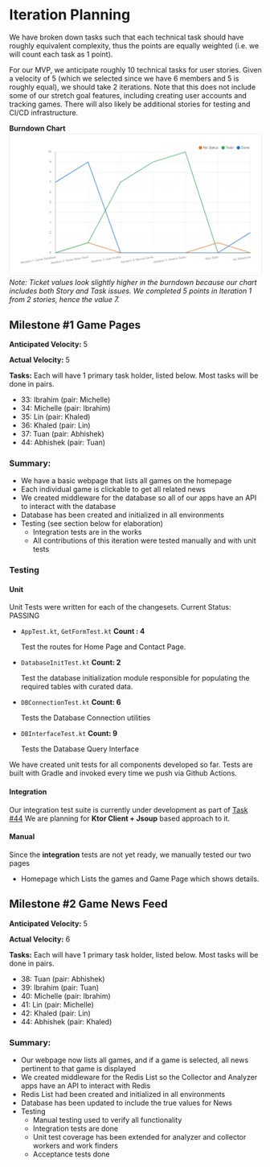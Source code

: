 # Iteration Planning
We have broken down tasks such that each technical task should have roughly equivalent complexity, thus the points are equally weighted (i.e. we will count each task as 1 point). 

For our MVP, we anticipate roughly 10 technical tasks for user stories. Given a velocity of 5 (which we selected since we have 6 members and 5 is roughly equal), we should take 2 iterations. Note that this does not include some of our stretch goal features, including creating user accounts and tracking games. There will also likely be additional stories for testing and CI/CD infrastructure.

**Burndown Chart**
![hw8_burndown.png](images%2Fhw8_burndown.png)
_Note: Ticket values look slightly higher in the burndown because our chart includes both Story and Task issues. We completed 5 points in Iteration 1 from 2 stories, hence the value 7._ 

## Milestone #1 Game Pages

**Anticipated Velocity:** 5

**Actual Velocity:** 5

**Tasks:** Each will have 1 primary task holder, listed below. Most tasks will be done in pairs.
- 33: Ibrahim (pair: Michelle)
- 34: Michelle (pair: Ibrahim)
- 35: Lin (pair: Khaled)
- 36: Khaled (pair: Lin)
- 37: Tuan (pair: Abhishek)
- 44: Abhishek (pair: Tuan)

### Summary: 
- We have a basic webpage that lists all games on the homepage
- Each individual game is clickable to get all related news
- We created middleware for the database so all of our apps have an API to interact with the database
- Database has been created and initialized in all environments
- Testing (see section below for elaboration)
  - Integration tests are in the works
  - All contributions of this iteration were tested manually and with unit tests

### Testing

#### Unit

Unit Tests were written for each of the changesets. Current Status: PASSING

* `AppTest.kt`, `GetFormTest.kt` **Count : 4**

  Test the routes for Home Page and Contact Page.

* `DatabaseInitTest.kt` **Count: 2**

  Test the database initialization module responsible for populating the required tables with curated data.

* `DBConnectionTest.kt` **Count: 6**

  Tests the Database Connection utilities

* `DBInterfaceTest.kt` **Count: 9**

  Tests the Database Query Interface

We have created unit tests for all components developed so far. Tests are built with Gradle and invoked every time we push via Github Actions.

#### Integration
Our integration test suite is currently under development as part of [Task #44](https://github.com/CSCI-5828-Foundations-Sftware-Engr/slackers/issues/44)
We are planning for  **Ktor Client + Jsoup** based  approach to it. 

#### Manual
Since the **integration** tests are not yet ready, we manually tested our two pages
* Homepage which Lists the games and Game Page which shows details.

## Milestone #2 Game News Feed

**Anticipated Velocity:** 5

**Actual Velocity:** 6

**Tasks:** Each will have 1 primary task holder, listed below. Most tasks will be done in pairs.

- 38: Tuan (pair: Abhishek)
- 39: Ibrahim (pair: Tuan)
- 40: Michelle (pair: Ibrahim)
- 41: Lin (pair: Michelle)
- 42: Khaled (pair: Lin)
- 44: Abhishek (pair: Khaled)

### Summary:
- Our webpage now lists all games, and if a game is selected, all news pertinent to that game is displayed
- We created middleware for the Redis List so the Collector and Analyzer apps have an API to interact with Redis
- Redis List had been created and initialized in all environments
- Database has been updated to include the true values for News
- Testing
  - Manual testing used to verify all functionality
  - Integration tests are done
  - Unit test coverage has been extended for analyzer and collector workers and work finders
  - Acceptance tests done

